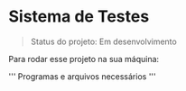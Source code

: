 <h1> Sistema de Testes </h1>

> Status do projeto: Em desenvolvimento 

Para rodar esse projeto na sua máquina: 

'''
Programas e arquivos necessários
'''
